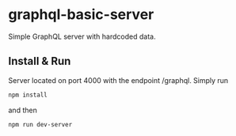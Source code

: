 # graphql-basic-server
Simple GraphQL server with hardcoded data.

## Install & Run

Server located on port 4000 with the endpoint /graphql.
Simply run

```bash
npm install
```
and then

```bash
npm run dev-server
```
